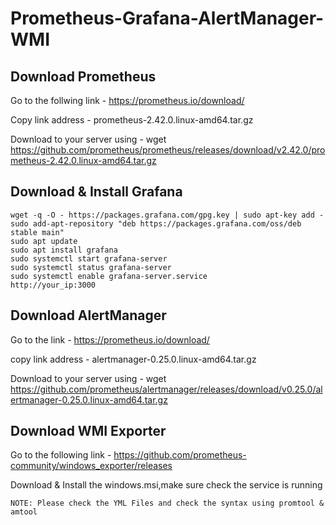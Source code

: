 # Prometheus-Grafana-AlertManager-WMI
## Download Prometheus
Go to the follwing link - https://prometheus.io/download/

Copy link address - prometheus-2.42.0.linux-amd64.tar.gz

Download to your server using - wget https://github.com/prometheus/prometheus/releases/download/v2.42.0/prometheus-2.42.0.linux-amd64.tar.gz

## Download & Install Grafana

```
wget -q -O - https://packages.grafana.com/gpg.key | sudo apt-key add -
sudo add-apt-repository "deb https://packages.grafana.com/oss/deb stable main"
sudo apt update
sudo apt install grafana
sudo systemctl start grafana-server
sudo systemctl status grafana-server
sudo systemctl enable grafana-server.service
http://your_ip:3000

```
## Download AlertManager
Go to the link - https://prometheus.io/download/

copy link address - alertmanager-0.25.0.linux-amd64.tar.gz

Download to your server using - wget https://github.com/prometheus/alertmanager/releases/download/v0.25.0/alertmanager-0.25.0.linux-amd64.tar.gz

## Download WMI Exporter
Go to the following link - https://github.com/prometheus-community/windows_exporter/releases

Download & Install the windows.msi,make sure check the service is running 

```
NOTE: Please check the YML Files and check the syntax using promtool & amtool

```
